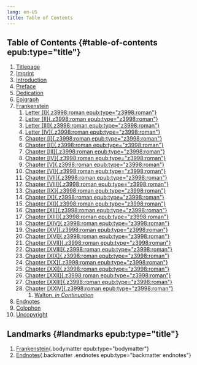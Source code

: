 ```yaml
---
lang: en-US
title: Table of Contents
---
```


## Table of Contents {#table-of-contents epub:type="title"}

1.  [Titlepage](text/titlepage.md)
2.  [Imprint](text/imprint.md)
3.  [Introduction](text/introduction.md)
4.  [Preface](text/preface.md)
5.  [Dedication](text/dedication.md)
6.  [Epigraph](text/epigraph.md)
7.  [Frankenstein](text/halftitlepage.md)
    1.  [Letter [I]{.z3998:roman
        epub:type="z3998:roman"}](text/letter-1.md)
    2.  [Letter [II]{.z3998:roman
        epub:type="z3998:roman"}](text/letter-2.md)
    3.  [Letter [III]{.z3998:roman
        epub:type="z3998:roman"}](text/letter-3.md)
    4.  [Letter [IV]{.z3998:roman
        epub:type="z3998:roman"}](text/letter-4.md)
    5.  [Chapter [I]{.z3998:roman
        epub:type="z3998:roman"}](text/chapter-1.md)
    6.  [Chapter [II]{.z3998:roman
        epub:type="z3998:roman"}](text/chapter-2.md)
    7.  [Chapter [III]{.z3998:roman
        epub:type="z3998:roman"}](text/chapter-3.md)
    8.  [Chapter [IV]{.z3998:roman
        epub:type="z3998:roman"}](text/chapter-4.md)
    9.  [Chapter [V]{.z3998:roman
        epub:type="z3998:roman"}](text/chapter-5.md)
    10. [Chapter [VI]{.z3998:roman
        epub:type="z3998:roman"}](text/chapter-6.md)
    11. [Chapter [VII]{.z3998:roman
        epub:type="z3998:roman"}](text/chapter-7.md)
    12. [Chapter [VIII]{.z3998:roman
        epub:type="z3998:roman"}](text/chapter-8.md)
    13. [Chapter [IX]{.z3998:roman
        epub:type="z3998:roman"}](text/chapter-9.md)
    14. [Chapter [X]{.z3998:roman
        epub:type="z3998:roman"}](text/chapter-10.md)
    15. [Chapter [XI]{.z3998:roman
        epub:type="z3998:roman"}](text/chapter-11.md)
    16. [Chapter [XII]{.z3998:roman
        epub:type="z3998:roman"}](text/chapter-12.md)
    17. [Chapter [XIII]{.z3998:roman
        epub:type="z3998:roman"}](text/chapter-13.md)
    18. [Chapter [XIV]{.z3998:roman
        epub:type="z3998:roman"}](text/chapter-14.md)
    19. [Chapter [XV]{.z3998:roman
        epub:type="z3998:roman"}](text/chapter-15.md)
    20. [Chapter [XVI]{.z3998:roman
        epub:type="z3998:roman"}](text/chapter-16.md)
    21. [Chapter [XVII]{.z3998:roman
        epub:type="z3998:roman"}](text/chapter-17.md)
    22. [Chapter [XVIII]{.z3998:roman
        epub:type="z3998:roman"}](text/chapter-18.md)
    23. [Chapter [XIX]{.z3998:roman
        epub:type="z3998:roman"}](text/chapter-19.md)
    24. [Chapter [XX]{.z3998:roman
        epub:type="z3998:roman"}](text/chapter-20.md)
    25. [Chapter [XXI]{.z3998:roman
        epub:type="z3998:roman"}](text/chapter-21.md)
    26. [Chapter [XXII]{.z3998:roman
        epub:type="z3998:roman"}](text/chapter-22.md)
    27. [Chapter [XXIII]{.z3998:roman
        epub:type="z3998:roman"}](text/chapter-23.md)
    28. [Chapter [XXIV]{.z3998:roman
        epub:type="z3998:roman"}](text/chapter-24.md)
        1.  [Walton, *in Continuation*](text/chapter-24.md#walton-in-continuation)
8.  [Endnotes](text/endnotes.md)
9.  [Colophon](text/colophon.md)
10. [Uncopyright](text/uncopyright.md)

## Landmarks {#landmarks epub:type="title"}

1.  [Frankenstein](text/letter-1.md){.bodymatter
    epub:type="bodymatter"}
2.  [Endnotes](text/endnotes.md){.backmatter .endnotes
    epub:type="backmatter endnotes"}
